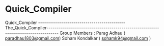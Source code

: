 # Quick_Compiler
Quick_Compiler
--------------------------------------------The_Quick_Compiler------------------------------------------------------------------------------------
Group Members : Parag Adhau ( paradhau1803@gmail.com)
                Soham Kondalkar ( sohamk94@gmail.com ) 

